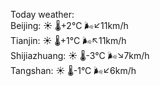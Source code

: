 Today weather:  
Beijing: ☀️   🌡️+2°C 🌬️↙11km/h  
Tianjin: ☀️   🌡️+1°C 🌬️↖11km/h  
Shijiazhuang: ☀️   🌡️-3°C 🌬️↘7km/h  
Tangshan: ☀️   🌡️-1°C 🌬️↙6km/h  
